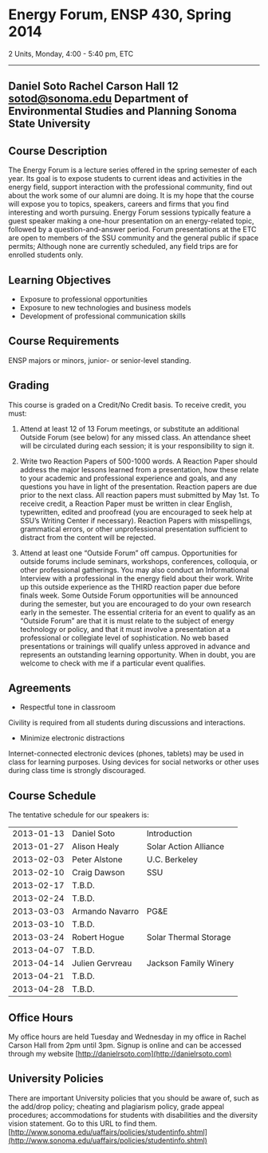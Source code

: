 # Energy Forum, ENSP 430, Spring 2014

2 Units, Monday, 4:00 - 5:40 pm, ETC

--------
Daniel Soto
Rachel Carson Hall 12
sotod@sonoma.edu
Department of Environmental Studies and Planning
Sonoma State University
---------

## Course Description

The Energy Forum is a lecture series offered in the spring semester of
each year. Its goal is to expose students to current ideas and
activities in the energy field, support interaction with the
professional community, find out about the work some of our alumni are
doing. It is my hope that the course will expose you to topics,
speakers, careers and firms that you find interesting and worth
pursuing. Energy Forum sessions typically feature a guest speaker making
a one-hour presentation on an energy-related topic, followed by a
question-and-answer period. Forum presentations at the ETC are open to
members of the SSU community and the general public if space permits;
Although none are currently scheduled, any field trips are for enrolled
students only.

## Learning Objectives

- Exposure to professional opportunities
- Exposure to new technologies and business models
- Development of professional communication skills

## Course Requirements

ENSP majors or minors, junior- or senior-level standing.

## Grading

This course is graded on a Credit/No Credit basis.  To receive credit, you must:

1. Attend at least 12 of 13 Forum meetings, or substitute an additional
Outside Forum (see below) for any missed class. An attendance sheet will
be circulated during each session; it is your responsibility to sign it.

2. Write two Reaction Papers of 500-1000 words. A Reaction Paper should
address the major lessons learned from a presentation, how these relate
to your academic and professional experience and goals, and any
questions you have in light of the presentation. Reaction papers are due
prior to the next class. All reaction papers must submitted by May 1st.
To receive credit, a Reaction Paper must be written in clear English,
typewritten, edited and proofread (you are encouraged to seek help at
SSU’s Writing Center if necessary). Reaction Papers with misspellings,
grammatical errors, or other unprofessional presentation sufficient to
distract from the content will be rejected.

3. Attend at least one “Outside Forum” off campus. Opportunities for
outside forums include seminars, workshops, conferences, colloquia, or
other professional gatherings. You may also conduct an Informational
Interview with a professional in the energy field about their work.
Write up this outside experience as the THIRD reaction paper due before
finals week. Some Outside Forum opportunities will be announced during
the semester, but you are encouraged to do your own research early in
the semester. The essential criteria for an event to qualify as an
“Outside Forum” are that it is must relate to the subject of energy
technology or policy, and that it must involve a presentation at a
professional or collegiate level of sophistication. No web based
presentations or trainings will qualify unless approved in advance and
represents an outstanding learning opportunity. When in doubt, you are
welcome to check with me if a particular event qualifies.

## Agreements

- Respectful tone in classroom

Civility is required from all students during discussions and interactions.

- Minimize electronic distractions

Internet-connected electronic devices (phones, tablets) may be used in
class for learning purposes.  Using devices for social networks or other
uses during class time is strongly discouraged.

## Course Schedule

The tentative schedule for our speakers is:

|            |                 |                       |
|------------|-----------------|-----------------------|
| 2013-01-13 | Daniel Soto     | Introduction          |
| 2013-01-27 | Alison Healy    | Solar Action Alliance |
| 2013-02-03 | Peter Alstone   | U.C. Berkeley         |
| 2013-02-10 | Craig Dawson    | SSU                   |
| 2013-02-17 | T.B.D.          |                       |
| 2013-02-24 | T.B.D.          |                       |
| 2013-03-03 | Armando Navarro | PG&E                  |
| 2013-03-10 | T.B.D.          |                       |
| 2013-03-24 | Robert Hogue    | Solar Thermal Storage |
| 2013-04-07 | T.B.D.          |                       |
| 2013-04-14 | Julien Gervreau | Jackson Family Winery |
| 2013-04-21 | T.B.D.          |                       |
| 2013-04-28 | T.B.D.          |                       |


## Office Hours

My office hours are held Tuesday and Wednesday in my office in Rachel
Carson Hall from 2pm until 3pm.  Signup is online and can be accessed
through my website [http://danielrsoto.com](http://danielrsoto.com)

## University Policies

There are important University policies that you should be aware of,
such as the add/drop policy; cheating and plagiarism policy, grade
appeal procedures; accommodations for students with disabilities and the
diversity vision statement.  Go to this URL to find them.
[http://www.sonoma.edu/uaffairs/policies/studentinfo.shtml](http://www.sonoma.edu/uaffairs/policies/studentinfo.shtml)

